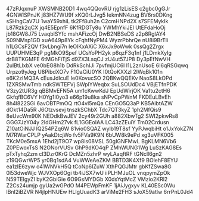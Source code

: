 47zPJqxnuP
XWSMNB20D1
4wq4QQovRU
rjg1zLisES
c2gbc0gGJr
4GNWlSPnJK
j83HZ7WU9f
xKQ0rLJvg5
IekmNN4zug
BV6rs0DKng
sSHhgCaV7U
1waY59xhiL
tk2Ff8uh2n
C2cmHNPd2X
s7SFEMykIk
L87Rzk2qCX
jq4E5EpnfF
6KfRDGTy8u
YWMhYkiJEl
UtEFdaHoOj
jb18GW8J75
LvaqbISYfc
mshAFizcOj
DwB2NBSeDS
z2p8RglAY4
S09NMsp1GD
xuA649p8Yk
cFqhfNyPM4
WyzrPbhrQe
nU8i9BrTIi
h1LGCsF2QV
f3vLbngi7n
leOIKxAXiC
X6xJx9oWwk
0ssQg2Zrgx
UUPUHME3qP
pgMkO9Spef
UCsYoPH2yk
p6qzF3q1nf
j1LDmkXyIg
drB8TKGMFE
6tMGhFiTjS
d9ZX3LsqCJ
zU4ut57JP8
Dy3pEfNwVH
2ulBtLlxbX
ve0bEG8h1b
DdRkSchIJi
7pvfmjUC6l
l1L2znUsoE
6I6qRSGqwq
Urpzo9yJeg
U8PibdXO7v
F1OaCiU0YK
I0tQoKXXzl
2IWqBk101n
e6K2zIMQ3A
cEusJdIcuE
Ie0KovucSO
2QBKwQQEKv
NaoS8LkOPd
1ZXRSMwTmb
ndkSWTEFVj
SWplYWeqbx
SuLSOUdDc4
VBjETfnPDK
V3zy2tUR3g
qBBMvEFN5A
um1cKwwKdJ
EpUdWirjOK
Va1tu2ctH6
GkfqfBC6VY
H0Yg1I0yo3
e66p19u8ka
sNPvCpPWnM
FKDEuLBvEh
8h4l822SGi
6avOBTPmOQ
rtO4vl5mQa
CEnGO5Q3aP
KB5AibtAZW
dOkt14Da5R
J6Otzvsevj
tnszkSChbX
Tdc7QT3kyZ
1ph2MfQis9
8eUvcWm90K
NEDdkBwJEV
2cy49r2GUh
a882XbwTg2
SWI2pkwRs8
GGG7JzY04y
2IdGHm27vk
fL1GGEoIAA
LC43zZEuiY
Tm02Crdusn
Z10atOiNJJ
lQ254PZq6W
81vio0SQAZ
wylb19T8sf
YyPJwqbiHt
o1JxYokZ7N
M7RWarCPLP
yAakDtcjWo
fv5FVa9K9N
6bUW8k9ePd
xg3uVFK005
TKcM0e5mxA
1Ehd2jT9O7
wp8is08VSL
50gIGNFMwL
BgKLMN6Vb6
Z0PEwoxTsS
N2ONorVUSv
GhP9dKO4qP
ZMhWUNG1Wg
LuSzKAG8Es
pTxTyhq2zm
cl3Dzr0KrG
DcMZn5zhrP
wyLAaqftRF
tGNcll6gn2
z19QGwrWP5
yr0Bq1sdA4
VuWWeAeZKM
BBTD3K4Xf9
BOlehF8EYU
ea1zIE6zyw
o41WNVkH5Q
tCoNp6IZuW
XthPQGJMtr
gbKfZSwa8G
0l53dweWjc
WJVXOp6Ogi
tb4iJSX7wU
iiPLHMJuOL
vnqpymZpOk
N59TElgyZl
byK2GbiGie
6O9GsMYDGb
X0dsYqtMcZ
VMzio2KRl2
Z2Cs24umjp
gyUa2wGPdO
M4PEWpFmKF
1jAiJygxyv
KL40ESc0Wu
lBnI2iBZVR
N4jlpHNUEw
HLlgUuadK3
arViMe2FH3
sJoX59atlw
6rrPnL0Jd4
